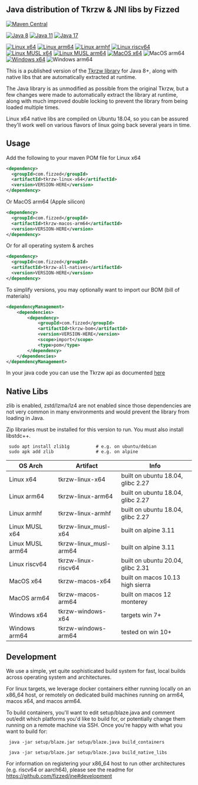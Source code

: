 Java distribution of Tkrzw & JNI libs by Fizzed
------------------------------------------------------

[![Maven Central](https://img.shields.io/maven-central/v/com.fizzed/tkrzw?color=blue&style=flat-square)](https://mvnrepository.com/artifact/com.fizzed/tkrzw)

[![Java 8](https://img.shields.io/github/actions/workflow/status/fizzed/tkrzw/java8.yaml?branch=master&label=Java%208&style=flat-square)](https://github.com/fizzed/tkrzw/actions/workflows/java8.yaml)
[![Java 11](https://img.shields.io/github/actions/workflow/status/fizzed/tkrzw/java11.yaml?branch=master&label=Java%2011&style=flat-square)](https://github.com/fizzed/tkrzw/actions/workflows/java11.yaml)
[![Java 17](https://img.shields.io/github/actions/workflow/status/fizzed/tkrzw/java17.yaml?branch=master&label=Java%2017&style=flat-square)](https://github.com/fizzed/tkrzw/actions/workflows/java17.yaml)

[![Linux x64](https://img.shields.io/github/actions/workflow/status/fizzed/tkrzw/java11.yaml?branch=master&label=Linux%20x64&style=flat-square)](https://github.com/fizzed/tkrzw/actions/workflows/java11.yaml)
[![Linux arm64](https://img.shields.io/github/actions/workflow/status/fizzed/tkrzw/linux-arm64.yaml?branch=master&label=Linux%20arm64&style=flat-square)](https://github.com/fizzed/tkrzw/actions/workflows/linux-arm64.yaml)
[![Linux armhf](https://img.shields.io/github/actions/workflow/status/fizzed/tkrzw/linux-armhf.yaml?branch=master&label=Linux%20armhf&style=flat-square)](https://github.com/fizzed/tkrzw/actions/workflows/linux-armhf.yaml)
[![Linux riscv64](https://img.shields.io/github/actions/workflow/status/fizzed/tkrzw/linux-riscv64.yaml?branch=master&label=Linux%20riscv64&style=flat-square)](https://github.com/fizzed/tkrzw/actions/workflows/linux-riscv64.yaml)
[![Linux MUSL x64](https://img.shields.io/github/actions/workflow/status/fizzed/tkrzw/linux-musl-x64.yaml?branch=master&label=Linux%20MUSL%20x64&style=flat-square)](https://github.com/fizzed/tkrzw/actions/workflows/linux-musl-x64.yaml)
[![Linux MUSL arm64](https://img.shields.io/github/actions/workflow/status/fizzed/tkrzw/linux-musl-arm64.yaml?branch=master&label=Linux%20MUSL%20arm64&style=flat-square)](https://github.com/fizzed/tkrzw/actions/workflows/linux-musl-arm64.yaml)
[![MacOS x64](https://img.shields.io/github/actions/workflow/status/fizzed/tkrzw/macos-x64.yaml?branch=master&label=MacOS%20x64&style=flat-square)](https://github.com/fizzed/tkrzw/actions/workflows/macos-x64.yaml)
![MacOS arm64](https://img.shields.io/badge/MacOS%20arm64-available-blue)
[![Windows x64](https://img.shields.io/github/actions/workflow/status/fizzed/tkrzw/windows-x64.yaml?branch=master&label=Windows%20x64&style=flat-square)](https://github.com/fizzed/tkrzw/actions/workflows/windows-x64.yaml)
![Windows arm64](https://img.shields.io/badge/Windows%20arm64-available-blue)

This is a published version of the [Tkrzw library](https://dbmx.net/tkrzw/) for Java 8+, along with native libs that are
automatically extracted at runtime.

The Java library is as unmodified as possible from the original Tkrzw, but a few changes were made to automatically
extract the library at runtime, along with much improved double locking to prevent the library from being loaded multiple
times.

Linux x64 native libs are compiled on Ubuntu 18.04, so you can be assured they'll work well on various flavors of linux
going back several years in time.

## Usage

Add the following to your maven POM file for Linux x64

```xml
<dependency>
  <groupId>com.fizzed</groupId>
  <artifactId>tkrzw-linux-x64</artifactId>
  <version>VERSION-HERE</version>
</dependency>
```

Or MacOS arm64 (Apple silicon)

```xml
<dependency>
  <groupId>com.fizzed</groupId>
  <artifactId>tkrzw-macos-arm64</artifactId>
  <version>VERSION-HERE</version>
</dependency>
```

Or for all operating system & arches

```xml
<dependency>
  <groupId>com.fizzed</groupId>
  <artifactId>tkrzw-all-natives</artifactId>
  <version>VERSION-HERE</version>
</dependency>
```

To simplify versions, you may optionally want to import our BOM (bill of materials)

```xml
<dependencyManagement>
    <dependencies>
        <dependency>
            <groupId>com.fizzed</groupId>
            <artifactId>tkrzw-bom</artifactId>
            <version>VERSION-HERE</version>
            <scope>import</scope>
            <type>pom</type>
        </dependency>
    </dependencies>
</dependencyManagement>
```

In your java code you can use the Tkrzw api as documented [here](https://dbmx.net/tkrzw/api-java/)

## Native Libs

zlib is enabled, zstd/lzma/lz4 are not enabled since those dependencies are not very common in many environments and
would prevent the library from loading in Java.

Zip libraries must be installed for this version to run. You must also install libstdc++.

     sudo apt install zlib1g          # e.g. on ubuntu/debian
     sudo apk add zlib                # e.g. on alpine

| OS Arch          | Artifact               | Info                              |
|------------------|------------------------|-----------------------------------|
| Linux x64        | tkrzw-linux-x64        | built on ubuntu 18.04, glibc 2.27 |
| Linux arm64      | tkrzw-linux-arm64      | built on ubuntu 18.04, glibc 2.27 |
| Linux armhf      | tkrzw-linux-armhf      | built on ubuntu 18.04, glibc 2.27 |
| Linux MUSL x64   | tkrzw-linux_musl-x64   | built on alpine 3.11              |
| Linux MUSL arm64 | tkrzw-linux_musl-arm64 | built on alpine 3.11              |
| Linux riscv64    | tkrzw-linux-riscv64    | built on ubuntu 20.04, glibc 2.31 |
| MacOS x64        | tkrzw-macos-x64        | built on macos 10.13 high sierra  |
| MacOS arm64      | tkrzw-macos-arm64      | built on macos 12 monterey        |
| Windows x64      | tkrzw-windows-x64      | targets win 7+                    |
| Windows arm64    | tkrzw-windows-arm64    | tested on win 10+                 |

## Development

We use a simple, yet quite sophisticated build system for fast, local builds across operating system and architectures.

For linux targets, we leverage docker containers either running locally on an x86_64 host, or remotely on dedicated
build machines running on arm64, macos x64, and macos arm64.

To build containers, you'll want to edit setup/blaze.java and comment out/edit which platforms you'd like to build for,
or potentially change them running on a remote machine via SSH.  Once you're happy with what you want to build for:

     java -jar setup/blaze.jar setup/blaze.java build_containers

     java -jar setup/blaze.jar setup/blaze.java build_native_libs

For information on registering your x86_64 host to run other architectures (e.g. riscv64 or aarch64), please see
the readme for https://github.com/fizzed/jne#development